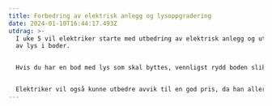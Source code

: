```yaml
---
title: Forbedring av elektrisk anlegg og lysoppgradering
date: 2024-01-10T16:44:17.493Z
utdrag: >-
  I uke 5 vil elektriker starte med utbedring av elektrisk anlegg og utskiftning
  av lys i boder.


  Hvis du har en bod med lys som skal byttes, vennligst rydd boden slik at elektrikeren kan montere nye lys i taket.


  Elektriker vil også kunne utbedre avvik til en god pris, da han allerede er på plass. Så har du avvik fra Eltilsynet, kontakt elektrikeren så kan du få dette fikset i uke 5.
---
```

